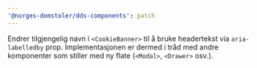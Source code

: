 ```yaml
---
'@norges-domstoler/dds-components': patch
---
```


Endrer tilgjengelig navn i `<CookieBanner>` til å bruke headertekst via `aria-labelledby` prop. Implementasjonen er dermed i tråd med andre komponenter som stiller med ny flate (`<Modal>`, `<Drawer>` osv.).
